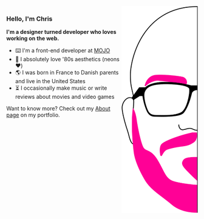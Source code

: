 <img align="right" src="https://github.com/chriskirknielsen/chriskirknielsen/raw/main/assets/profile.svg" width="199.8" height="545.1" alt="Half of Chris's head outlined, with nose, glasses, eyebrows and beard drawn" />

### Hello, I'm Chris

**I'm a designer turned developer who loves working on the web.**

- ⌨️ I'm a front-end developer at [MOJO](https://mojopsg.com)
- 🌃 I absolutely love '80s aesthetics (neons ❤️)
- 🌎 I was born in France to Danish parents and live in the United States
- ⏳ I occasionally make music or write reviews about movies and video games

Want to know more? Check out my [About page](https://chriskirknielsen.com/about/) on my portfolio.
